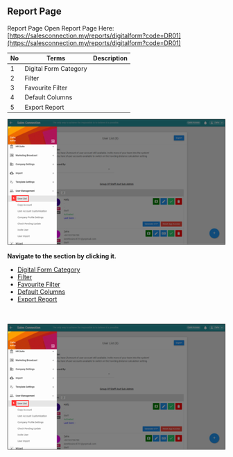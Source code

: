 ## Report Page

Report Page 
Open Report Page Here: [https://salesconnection.my/reports/digitalform?code=DR01](https://salesconnection.my/reports/digitalform?code=DR01)<br>

| No | Terms | Description |
|----|-------|---------|
| 1 | Digital Form Category |  |
| 2 | Filter |  |
| 3 | Favourite Filter |  |
| 4 | Default Columns |  |
| 5 | Export Report |  |

<p align="center">
  <img src="img/User_List.png" alt="User List">
</p>

**Navigate to the section by clicking it.**<br>

- [Digital Form Category](#section1)<br>
- [Filter](#section2)<br>
- [Favourite Filter](#section)<br>
- [Default Columns](#section4)<br>
- [Export Report](#section5)
<br><br><br>

<a id="section1"></a>


<p align="center">
  <img src="img/User_List.png" alt="User List">
</p>
